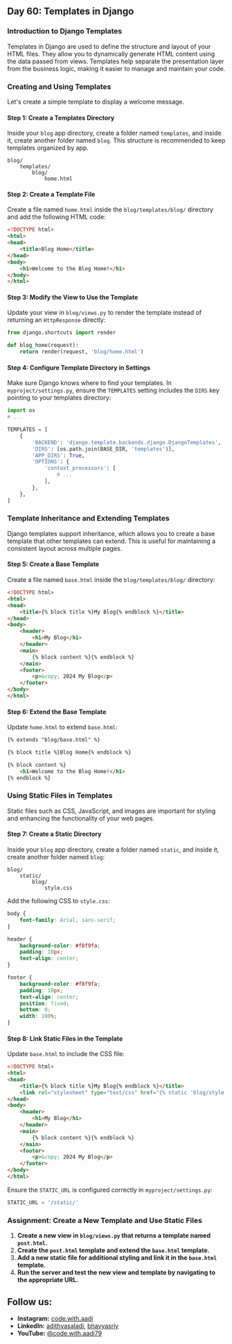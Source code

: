 ## Day 60: Templates in Django

### Introduction to Django Templates

Templates in Django are used to define the structure and layout of your HTML files. They allow you to dynamically generate HTML content using the data passed from views. Templates help separate the presentation layer from the business logic, making it easier to manage and maintain your code.

### Creating and Using Templates

Let's create a simple template to display a welcome message.

#### Step 1: Create a Templates Directory

Inside your `blog` app directory, create a folder named `templates`, and inside it, create another folder named `blog`. This structure is recommended to keep templates organized by app.

```
blog/
    templates/
        blog/
            home.html
```

#### Step 2: Create a Template File

Create a file named `home.html` inside the `blog/templates/blog/` directory and add the following HTML code:

```html
<!DOCTYPE html>
<html>
<head>
    <title>Blog Home</title>
</head>
<body>
    <h1>Welcome to the Blog Home!</h1>
</body>
</html>
```

#### Step 3: Modify the View to Use the Template

Update your view in `blog/views.py` to render the template instead of returning an `HttpResponse` directly:

```python
from django.shortcuts import render

def blog_home(request):
    return render(request, 'blog/home.html')
```

#### Step 4: Configure Template Directory in Settings

Make sure Django knows where to find your templates. In `myproject/settings.py`, ensure the `TEMPLATES` setting includes the `DIRS` key pointing to your templates directory:

```python
import os
# ...

TEMPLATES = [
    {
        'BACKEND': 'django.template.backends.django.DjangoTemplates',
        'DIRS': [os.path.join(BASE_DIR, 'templates')],
        'APP_DIRS': True,
        'OPTIONS': {
            'context_processors': [
                # ...
            ],
        },
    },
]
```

### Template Inheritance and Extending Templates

Django templates support inheritance, which allows you to create a base template that other templates can extend. This is useful for maintaining a consistent layout across multiple pages.

#### Step 5: Create a Base Template

Create a file named `base.html` inside the `blog/templates/blog/` directory:

```html
<!DOCTYPE html>
<html>
<head>
    <title>{% block title %}My Blog{% endblock %}</title>
</head>
<body>
    <header>
        <h1>My Blog</h1>
    </header>
    <main>
        {% block content %}{% endblock %}
    </main>
    <footer>
        <p>&copy; 2024 My Blog</p>
    </footer>
</body>
</html>
```

#### Step 6: Extend the Base Template

Update `home.html` to extend `base.html`:

```html
{% extends "blog/base.html" %}

{% block title %}Blog Home{% endblock %}

{% block content %}
    <h1>Welcome to the Blog Home!</h1>
{% endblock %}
```

### Using Static Files in Templates

Static files such as CSS, JavaScript, and images are important for styling and enhancing the functionality of your web pages.

#### Step 7: Create a Static Directory

Inside your `blog` app directory, create a folder named `static`, and inside it, create another folder named `blog`:

```
blog/
    static/
        blog/
            style.css
```

Add the following CSS to `style.css`:

```css
body {
    font-family: Arial, sans-serif;
}

header {
    background-color: #f8f9fa;
    padding: 10px;
    text-align: center;
}

footer {
    background-color: #f8f9fa;
    padding: 10px;
    text-align: center;
    position: fixed;
    bottom: 0;
    width: 100%;
}
```

#### Step 8: Link Static Files in the Template

Update `base.html` to include the CSS file:

```html
<!DOCTYPE html>
<html>
<head>
    <title>{% block title %}My Blog{% endblock %}</title>
    <link rel="stylesheet" type="text/css" href="{% static 'blog/style.css' %}">
</head>
<body>
    <header>
        <h1>My Blog</h1>
    </header>
    <main>
        {% block content %}{% endblock %}
    </main>
    <footer>
        <p>&copy; 2024 My Blog</p>
    </footer>
</body>
</html>
```

Ensure the `STATIC_URL` is configured correctly in `myproject/settings.py`:

```python
STATIC_URL = '/static/'
```

### Assignment: Create a New Template and Use Static Files

1. **Create a new view in `blog/views.py` that returns a template named `post.html`.**
2. **Create the `post.html` template and extend the `base.html` template.**
3. **Add a new static file for additional styling and link it in the `base.html` template.**
4. **Run the server and test the new view and template by navigating to the appropriate URL.**

## Follow us:

- **Instagram:** [code.with.aadi](https://www.instagram.com/code.with.aadi/)
- **LinkedIn:** [adithyasaladi](https://www.linkedin.com/in/adithyasaladi/), [bhavyasriy](https://www.linkedin.com/in/bhavyasriy/)
- **YouTube:** [@code.with.aadi79](https://www.youtube.com/@Code.with.aadi79)